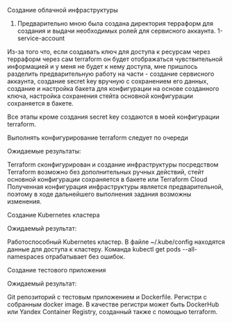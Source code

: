 Создание облачной инфраструктуры
1. Предварительно мною была создана директория терраформ для создания и выдачи необходимых ролей для сервисного аккаунта. 1-service-account

Из-за того что, если создавать ключ для доступа к ресурсам через терраформ через сам terraform он будет отображаться чувствительной информацией и у меня не будет к нему доступа, мне пришлось разделить предварительную работу на части - создание сервисного аккаунта, создание secret key вручную с сохранением его данных, создание и настройка бакета для конфигурации на основе созданного ключа, настройка сохранения стейта основной конфигурации сохраняется в бакете.

Все этапы кроме создания secret key создаются в моей конфигурации terraform.

Выполнять конфигурирование terraform следует по очереди




Ожидаемые результаты:

Terraform сконфигурирован и создание инфраструктуры посредством Terraform возможно без дополнительных ручных действий, стейт основной конфигурации сохраняется в бакете или Terraform Cloud
Полученная конфигурация инфраструктуры является предварительной, поэтому в ходе дальнейшего выполнения задания возможны изменения.

Создание Kubernetes кластера

Ожидаемый результат:

Работоспособный Kubernetes кластер.
В файле ~/.kube/config находятся данные для доступа к кластеру.
Команда kubectl get pods --all-namespaces отрабатывает без ошибок.

Создание тестового приложения

Ожидаемый результат:

Git репозиторий с тестовым приложением и Dockerfile.
Регистри с собранным docker image. В качестве регистри может быть DockerHub или Yandex Container Registry, созданный также с помощью terraform.
